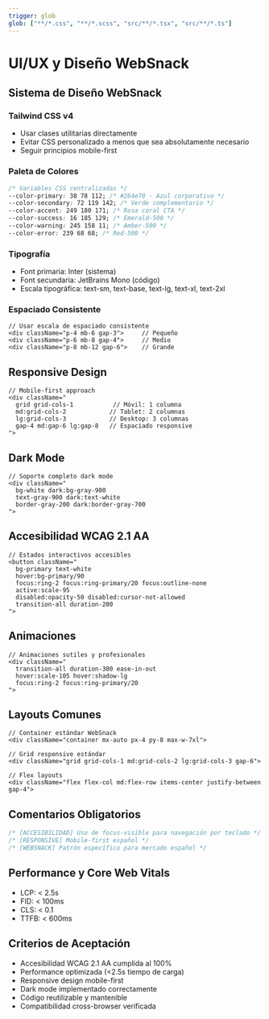 ```yaml
---
trigger: glob
glob: ["**/*.css", "**/*.scss", "src/**/*.tsx", "src/**/*.ts"]
---
```


# UI/UX y Diseño WebSnack

## Sistema de Diseño WebSnack

### Tailwind CSS v4

- Usar clases utilitarias directamente
- Evitar CSS personalizado a menos que sea absolutamente necesario
- Seguir principios mobile-first

### Paleta de Colores

```css
/* Variables CSS centralizadas */
--color-primary: 38 78 112; /* #264e70 - Azul corporativo */
--color-secondary: 72 119 142; /* Verde complementario */
--color-accent: 249 180 171; /* Rosa coral CTA */
--color-success: 16 185 129; /* Emerald-500 */
--color-warning: 245 158 11; /* Amber-500 */
--color-error: 239 68 68; /* Red-500 */
```

### Tipografía

- Font primaria: Inter (sistema)
- Font secundaria: JetBrains Mono (código)
- Escala tipográfica: text-sm, text-base, text-lg, text-xl, text-2xl

### Espaciado Consistente

```tsx
// Usar escala de espaciado consistente
<div className="p-4 mb-6 gap-3">     // Pequeño
<div className="p-6 mb-8 gap-4">     // Medio
<div className="p-8 mb-12 gap-6">    // Grande
```

## Responsive Design

```tsx
// Mobile-first approach
<div className="
  grid grid-cols-1           // Móvil: 1 columna
  md:grid-cols-2            // Tablet: 2 columnas
  lg:grid-cols-3            // Desktop: 3 columnas
  gap-4 md:gap-6 lg:gap-8   // Espaciado responsive
">
```

## Dark Mode

```tsx
// Soporte completo dark mode
<div className="
  bg-white dark:bg-gray-900
  text-gray-900 dark:text-white
  border-gray-200 dark:border-gray-700
">
```

## Accesibilidad WCAG 2.1 AA

```tsx
// Estados interactivos accesibles
<button className="
  bg-primary text-white
  hover:bg-primary/90
  focus:ring-2 focus:ring-primary/20 focus:outline-none
  active:scale-95
  disabled:opacity-50 disabled:cursor-not-allowed
  transition-all duration-200
">
```

## Animaciones

```tsx
// Animaciones sutiles y profesionales
<div className="
  transition-all duration-300 ease-in-out
  hover:scale-105 hover:shadow-lg
  focus:ring-2 focus:ring-primary/20
">
```

## Layouts Comunes

```tsx
// Container estándar WebSnack
<div className="container mx-auto px-4 py-8 max-w-7xl">

// Grid responsive estándar
<div className="grid grid-cols-1 md:grid-cols-2 lg:grid-cols-3 gap-6">

// Flex layouts
<div className="flex flex-col md:flex-row items-center justify-between gap-4">
```

## Comentarios Obligatorios

```css
/* [ACCESIBILIDAD] Uso de focus-visible para navegación por teclado */
/* [RESPONSIVE] Mobile-first español */
/* [WEBSNACK] Patrón específico para mercado español */
```

## Performance y Core Web Vitals

- LCP: < 2.5s
- FID: < 100ms
- CLS: < 0.1
- TTFB: < 600ms

## Criterios de Aceptación

- Accesibilidad WCAG 2.1 AA cumplida al 100%
- Performance optimizada (<2.5s tiempo de carga)
- Responsive design mobile-first
- Dark mode implementado correctamente
- Código reutilizable y mantenible
- Compatibilidad cross-browser verificada
